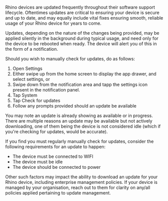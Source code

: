 Rhino devices are updated frequently throughout their software support lifecycle. Oftentimes updates are critical to ensuring your device is secure and up to date, and may equally include vital fixes ensuring smooth, reliable usage of your Rhino device for years to come.

Updates, depending on the nature of the changes being provided, may be applied silently in the background during typical usage, and need only for the device to be rebooted when ready. The device will alert you of this in the form of a notification.

Should you wish to manually check for updates, do as follows:

1. Open Settings
  1. Either swipe up from the home screen to display the app drawer, and select settings, or
  2. Swipe down from the notification area and tapp the settings icon present in the notification panel.
2. Tap System
3. Tap Check for updates
4. Follow any prompts provided should an update be available

You may note an update is already showing as available or in progress. There are multiple reasons an update may be available but not actively downloading, one of them being the device is not considered idle (which if you're checking for updates, would be accurate).

If you find you must regularly manually check for updates, consider the following requirements for an update to happen:

- The device must be connected to WIFI
- The device must be idle
- The device should be connected to power

Other such factors may impact the ability to download an update for your Rhino device, including enterprise management policies. If your device is managed by your organisation, reach out to them for clarity on any/all policies applied pertaining to update management.
